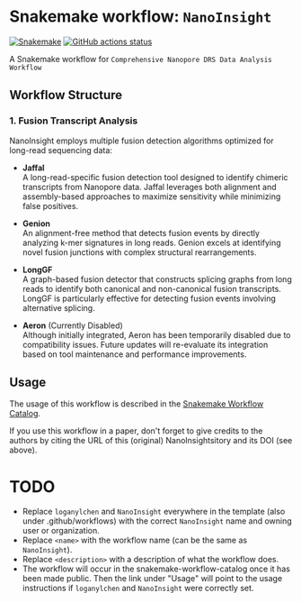 # Snakemake workflow: `NanoInsight`

[![Snakemake](https://img.shields.io/badge/snakemake-≥6.3.0-brightgreen.svg)](https://snakemake.github.io)
[![GitHub actions status](https://github.com/loganylchen/NanoInsight/workflows/Tests/badge.svg?branch=main)](https://github.com/loganylchen/NanoInsight/actions?query=branch%3Amain+workflow%3ATests)


A Snakemake workflow for `Comprehensive Nanopore DRS Data Analysis Workflow`

## Workflow Structure

### 1. Fusion Transcript Analysis
NanoInsight employs multiple fusion detection algorithms optimized for long-read sequencing data:

- **Jaffal**  
  A long-read-specific fusion detection tool designed to identify chimeric transcripts from Nanopore data. Jaffal leverages both alignment and assembly-based approaches to maximize sensitivity while minimizing false positives.

- **Genion**  
  An alignment-free method that detects fusion events by directly analyzing k-mer signatures in long reads. Genion excels at identifying novel fusion junctions with complex structural rearrangements.

- **LongGF**  
  A graph-based fusion detector that constructs splicing graphs from long reads to identify both canonical and non-canonical fusion transcripts. LongGF is particularly effective for detecting fusion events involving alternative splicing.

- **Aeron** (Currently Disabled)  
  Although initially integrated, Aeron has been temporarily disabled due to compatibility issues. Future updates will re-evaluate its integration based on tool maintenance and performance improvements.


## Usage

The usage of this workflow is described in the [Snakemake Workflow Catalog](https://snakemake.github.io/snakemake-workflow-catalog/?usage=loganylchen%2FNanoInsight).

If you use this workflow in a paper, don't forget to give credits to the authors by citing the URL of this (original) NanoInsightsitory and its DOI (see above).

# TODO

* Replace `loganylchen` and `NanoInsight` everywhere in the template (also under .github/workflows) with the correct `NanoInsight` name and owning user or organization.
* Replace `<name>` with the workflow name (can be the same as `NanoInsight`).
* Replace `<description>` with a description of what the workflow does.
* The workflow will occur in the snakemake-workflow-catalog once it has been made public. Then the link under "Usage" will point to the usage instructions if `loganylchen` and `NanoInsight` were correctly set.